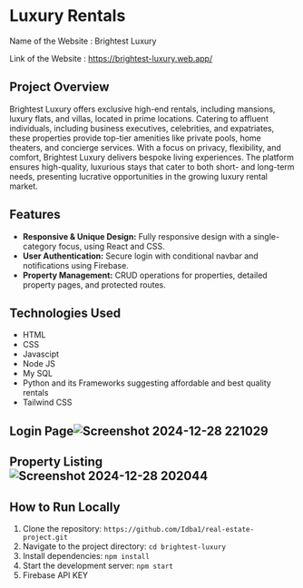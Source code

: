 # Luxury Rentals

Name of the Website : Brightest Luxury

Link of the Website : https://brightest-luxury.web.app/

## Project Overview
Brightest Luxury offers exclusive high-end rentals, including mansions, luxury flats, and villas, located in prime locations. Catering to affluent individuals, including business executives, celebrities, and expatriates, these properties provide top-tier amenities like private pools, home theaters, and concierge services. With a focus on privacy, flexibility, and comfort, Brightest Luxury delivers bespoke living experiences. The platform ensures high-quality, luxurious stays that cater to both short- and long-term needs, presenting lucrative opportunities in the growing luxury rental market.

## Features
- **Responsive & Unique Design:** Fully responsive design with a single-category focus, using React and CSS.
- **User Authentication:** Secure login with conditional navbar and notifications using Firebase.
- **Property Management:** CRUD operations for properties, detailed property pages, and protected routes.

## Technologies Used
- HTML
- CSS
- Javascipt
- Node JS
- My SQL
- Python and its Frameworks suggesting affordable and best quality rentals
- Tailwind CSS
  
## Login Page![Screenshot 2024-12-28 221029](https://github.com/user-attachments/assets/5091af74-8571-4578-bb87-341fe5f99aba)

## Property Listing![Screenshot 2024-12-28 202044](https://github.com/user-attachments/assets/e5a1082a-6396-4e91-945d-ed2dd128d33b)




  
## How to Run Locally
1. Clone the repository: `https://github.com/Idba1/real-estate-project.git`
2. Navigate to the project directory: `cd brightest-luxury`
3. Install dependencies: `npm install`
4. Start the development server: `npm start`
5. Firebase API KEY
